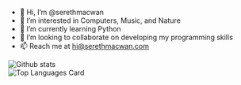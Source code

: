 - 👋 Hi, I’m @serethmacwan
- 👀 I’m interested in Computers, Music, and Nature
- 🌱 I’m currently learning Python
- 💞️ I’m looking to collaborate on developing my programming skills
- 📫 Reach me at hi@serethmacwan.com

![Github stats](https://github-readme-stats.vercel.app/api?username=serethmacwan&theme=highcontrast&show_icons=true&count_private=true)
<br>
![Top Languages Card](https://github-readme-stats.vercel.app/api/top-langs/?username=serethmacwan&layout=compact&theme=highcontrast&show_icons=true&count_private=true)



<!---
serethmacwan/serethmacwan is a ✨ special ✨ repository because its `README.md` (this file) appears on your GitHub profile.
You can click the Preview link to take a look at your changes.
--->
